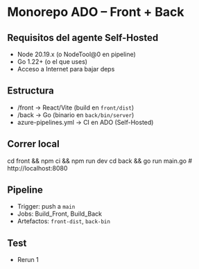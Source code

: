 # Monorepo ADO – Front + Back

## Requisitos del agente Self-Hosted

- Node 20.19.x (o NodeTool@0 en pipeline)
- Go 1.22+ (o el que uses)
- Acceso a Internet para bajar deps

## Estructura

- /front → React/Vite (build en `front/dist`)
- /back → Go (binario en `back/bin/server`)
- azure-pipelines.yml → CI en ADO (Self-Hosted)

## Correr local

cd front && npm ci && npm run dev
cd back && go run main.go # http://localhost:8080

## Pipeline

- Trigger: push a `main`
- Jobs: Build_Front, Build_Back
- Artefactos: `front-dist`, `back-bin`

## Test

- Rerun 1
